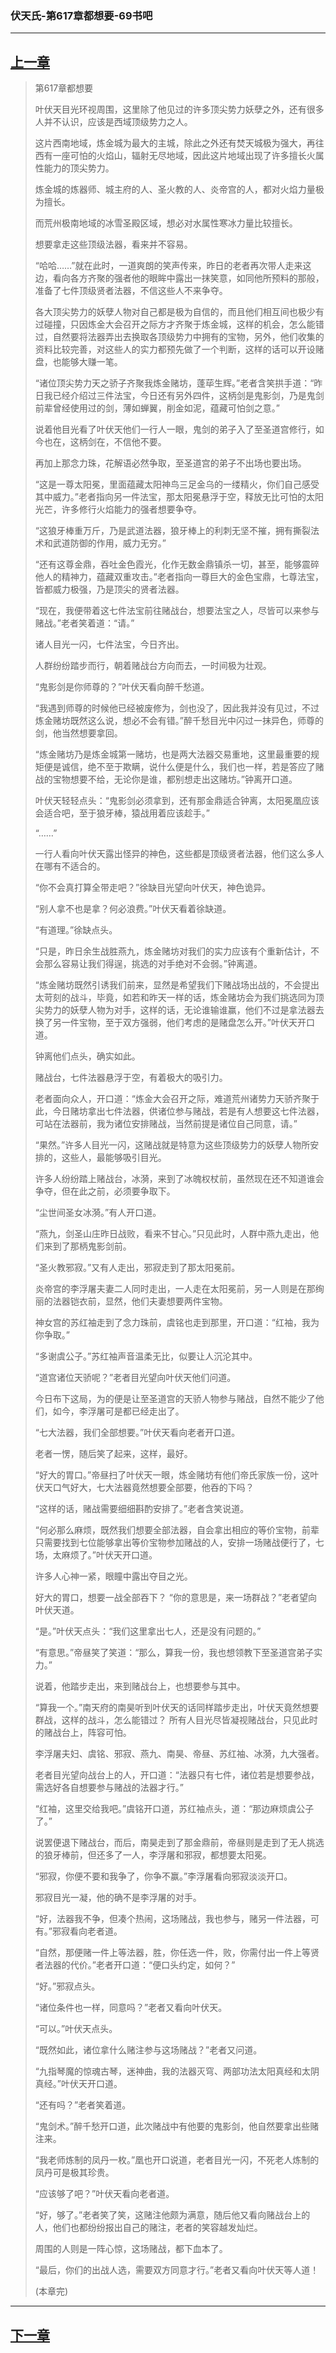### 伏天氏-第617章都想要-69书吧

--------
[上一章](./e3af6c98a0cc02c7c6a6212de34b2ccf.md)
--------


>
>
>
>第617章都想要
>
>叶伏天目光环视周围，这里除了他见过的许多顶尖势力妖孽之外，还有很多人并不认识，应该是西域顶级势力之人。
>
>这片西南地域，炼金城为最大的主城，除此之外还有焚天城极为强大，再往西有一座可怕的火焰山，辐射无尽地域，因此这片地域出现了许多擅长火属性能力的顶尖势力。
>
>炼金城的炼器师、城主府的人、圣火教的人、炎帝宫的人，都对火焰力量极为擅长。
>
>而荒州极南地域的冰雪圣殿区域，想必对水属性寒冰力量比较擅长。
>
>想要拿走这些顶级法器，看来并不容易。
>
>“哈哈……”就在此时，一道爽朗的笑声传来，昨日的老者再次带人走来这边，看向各方齐聚的强者他的眼眸中露出一抹笑意，如同他所预料的那般，准备了七件顶级贤者法器，不信这些人不来争夺。
>
>各大顶尖势力的妖孽人物对自己都是极为自信的，而且他们相互间也极少有过碰撞，只因炼金大会召开之际方才齐聚于炼金城，这样的机会，怎么能错过，自然要将法器弄出去换取各顶级势力中拥有的宝物，另外，他们收集的资料比较完善，对这些人的实力都预先做了一个判断，这样的话可以开设赌盘，也能够大赚一笔。
>
>“诸位顶尖势力天之骄子齐聚我炼金赌坊，蓬荜生辉。”老者含笑拱手道：“昨日我已经介绍过三件法宝，今日还有另外四件，这柄剑是鬼影剑，乃是鬼剑前辈曾经使用过的剑，薄如蝉翼，削金如泥，蕴藏可怕剑之意。”
>
>说着他目光看了叶伏天他们一行人一眼，鬼剑的弟子入了至圣道宫修行，如今也在，这柄剑在，不信他不要。
>
>再加上那念力珠，花解语必然争取，至圣道宫的弟子不出场也要出场。
>
>“这是一尊太阳冕，里面蕴藏太阳神鸟三足金乌的一缕精火，你们自己感受其中威力。”老者指向另一件法宝，那太阳冕悬浮于空，释放无比可怕的太阳光芒，许多修行火焰能力的强者想要争夺。
>
>“这狼牙棒重万斤，乃是武道法器，狼牙棒上的利刺无坚不摧，拥有撕裂法术和武道防御的作用，威力无穷。”
>
>“还有这尊金鼎，吞吐金色霞光，化作无数金鼎镇杀一切，甚至，能够震碎他人的精神力，蕴藏双重攻击。”老者指向一尊巨大的金色宝鼎，七尊法宝，皆都威力极强，乃是顶尖的贤者法器。
>
>“现在，我便带着这七件法宝前往赌战台，想要法宝之人，尽皆可以来参与赌战。”老者笑着道：“请。”
>
>诸人目光一闪，七件法宝，今日齐出。
>
>人群纷纷踏步而行，朝着赌战台方向而去，一时间极为壮观。
>
>“鬼影剑是你师尊的？”叶伏天看向醉千愁道。
>
>“我遇到师尊的时候他已经被废修为，剑也没了，因此我并没有见过，不过炼金赌坊既然这么说，想必不会有错。”醉千愁目光中闪过一抹异色，师尊的剑，他当然想要拿回。
>
>“炼金赌坊乃是炼金城第一赌坊，也是两大法器交易重地，这里最重要的规矩便是诚信，绝不至于欺瞒，说什么便是什么，我们也一样，若是答应了赌战的宝物想要不给，无论你是谁，都别想走出这赌坊。”钟离开口道。
>
>叶伏天轻轻点头：“鬼影剑必须拿到，还有那金鼎适合钟离，太阳冕凰应该会适合吧，至于狼牙棒，猿战用着应该趁手。”
>
>“……”
>
>一行人看向叶伏天露出怪异的神色，这些都是顶级贤者法器，他们这么多人在哪有不适合的。
>
>“你不会真打算全带走吧？”徐缺目光望向叶伏天，神色诡异。
>
>“别人拿不也是拿？何必浪费。”叶伏天看着徐缺道。
>
>“有道理。”徐缺点头。
>
>“只是，昨日余生战胜燕九，炼金赌坊对我们的实力应该有个重新估计，不会那么容易让我们得逞，挑选的对手绝对不会弱。”钟离道。
>
>“炼金赌坊既然引诱我们前来，显然是希望我们下赌战场出战的，不会提出太苛刻的战斗，毕竟，如若和昨天一样的话，炼金赌坊会为我们挑选同为顶尖势力的妖孽人物为对手，这样的话，无论谁输谁赢，他们不过是拿法器去换了另一件宝物，至于双方强弱，他们考虑的是赌盘怎么开。”叶伏天开口道。
>
>钟离他们点头，确实如此。
>
>赌战台，七件法器悬浮于空，有着极大的吸引力。
>
>老者面向众人，开口道：“炼金大会召开之际，难道荒州诸势力天骄齐聚于此，今日赌坊拿出七件法器，供诸位参与赌战，若是有人想要这七件法器，可站在法器前，我为诸位安排赌战，当然前提是诸位自己同意，请。”
>
>“果然。”许多人目光一闪，这赌战就是特意为这些顶级势力的妖孽人物所安排的，这些人，最能够吸引目光。
>
>许多人纷纷踏上赌战台，冰漪，来到了冰魄权杖前，虽然现在还不知道谁会争夺，但在此之前，必须要争取下。
>
>“尘世间圣女冰漪。”有人开口道。
>
>“燕九，剑圣山庄昨日战败，看来不甘心。”只见此时，人群中燕九走出，他们来到了那柄鬼影剑前。
>
>“圣火教邪寂。”又有人走出，邪寂走到了那太阳冕前。
>
>炎帝宫的李浮屠夫妻二人同时走出，一人走在太阳冕前，另一人则是在那绚丽的法器铠衣前，显然，他们夫妻想要两件宝物。
>
>神女宫的苏红袖走到了念力珠前，虞铭也走到那里，开口道：“红袖，我为你争取。”
>
>“多谢虞公子。”苏红袖声音温柔无比，似要让人沉沦其中。
>
>“道宫诸位天骄呢？”老者目光望向叶伏天他们问道。
>
>今日布下这局，为的便是让至圣道宫的天骄人物参与赌战，自然不能少了他们，如今，李浮屠可是都已经走出了。
>
>“七大法器，我们全部想要。”叶伏天看向老者开口道。
>
>老者一愣，随后笑了起来，这样，最好。
>
>“好大的胃口。”帝昼扫了叶伏天一眼，炼金赌坊有他们帝氏家族一份，这叶伏天口气好大，七大法器竟然想要全部要，他吞的下吗？
>
>“这样的话，赌战需要细细斟酌安排了。”老者含笑说道。
>
>“何必那么麻烦，既然我们想要全部法器，自会拿出相应的等价宝物，前辈只需要找到七位能够拿出等价宝物参加赌战的人，安排一场赌战便行了，七场，太麻烦了。”叶伏天开口道。
>
>许多人心神一紧，眼瞳中露出夺目之光。
>
>好大的胃口，想要一战全部吞下？
>“你的意思是，来一场群战？”老者望向叶伏天道。
>
>“是。”叶伏天点头：“我们这里拿出七人，还是没有问题的。”
>
>“有意思。”帝昼笑了笑道：“那么，算我一份，我也想领教下至圣道宫弟子实力。”
>
>说着，他踏步走出，来到赌战台上，也想要参与其中。
>
>“算我一个。”南天府的南昊听到叶伏天的话同样踏步走出，叶伏天竟然想要群战，这样的战斗，怎么能错过？
>所有人目光尽皆凝视赌战台，只见此时的赌战台上，阵容可怕。
>
>李浮屠夫妇、虞铭、邪寂、燕九、南昊、帝昼、苏红袖、冰漪，九大强者。
>
>老者目光望向战台上的人，开口道：“法器只有七件，诸位若是想要参战，需选好各自想要参与赌战的法器才行。”
>
>“红袖，这里交给我吧。”虞铭开口道，苏红袖点头，道：“那边麻烦虞公子了。”
>
>说罢便退下赌战台，而后，南昊走到了那金鼎前，帝昼则是走到了无人挑选的狼牙棒前，但还多了一人，李浮屠和邪寂，都想要太阳冕。
>
>“邪寂，你便不要和我争了，你争不赢。”李浮屠看向邪寂淡淡开口。
>
>邪寂目光一凝，他的确不是李浮屠的对手。
>
>“好，法器我不争，但凑个热闹，这场赌战，我也参与，赌另一件法器，可有。”邪寂看向老者道。
>
>“自然，那便赌一件上等法器，胜，你任选一件，败，你需付出一件上等贤者法器的代价。”老者开口道：“便口头约定，如何？”
>
>“好。”邪寂点头。
>
>“诸位条件也一样，同意吗？”老者又看向叶伏天。
>
>“可以。”叶伏天点头。
>
>“既然如此，诸位拿什么赌注参与这场赌战？”老者又问道。
>
>“九指琴魔的惊魂古琴，迷神曲，我的法器灭穹、两部功法太阳真经和太阴真经。”叶伏天开口道。
>
>“还有吗？”老者笑着道。
>
>“鬼剑术。”醉千愁开口道，此次赌战中有他要的鬼影剑，他自然要拿出些赌注来。
>
>“我老师炼制的凤丹一枚。”凰也开口说道，老者目光一闪，不死老人炼制的凤丹可是极其珍贵。
>
>“应该够了吧？”叶伏天看向老者道。
>
>“好，够了。”老者笑了笑，这赌注他颇为满意，随后他又看向赌战台上的人，他们也都纷纷报出自己的赌注，老者的笑容越发灿烂。
>
>周围的人则是一阵心惊，这场赌战，都下血本了。
>
>“最后，你们的出战人选，需要双方同意才行。”老者又看向叶伏天等人道！
>
>(本章完)
>
>

--------
[下一章](./f73f9f2b8a865eddce1b43c2441c5c34.md)
--------
